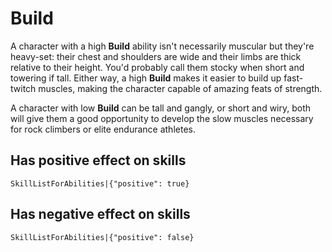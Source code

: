 # Build

A character with a high **Build** ability isn't necessarily muscular but they're heavy-set: their chest and shoulders are wide and their limbs are thick relative to their height. You'd probably call them stocky when short and towering if tall. Either way, a high **Build** makes it easier to build up fast-twitch muscles, making the character capable of amazing feats of strength.

A character with low **Build** can be tall and gangly, or short and wiry, both will give them a good opportunity to develop the slow muscles necessary for rock climbers or elite endurance athletes.

## Has positive effect on skills

`SkillListForAbilities|{"positive": true}`

## Has negative effect on skills

`SkillListForAbilities|{"positive": false}`